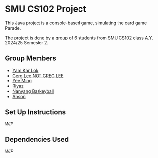# SMU CS102 Project

This Java project is a console-based game, simulating the card game
Parade.

The project is done by a group of 6 students from SMU CS102 class
A.Y. 2024/25 Semester 2.

## Group Members

- [Yam Kar Lok](https://github.com/kKar1503)
- [Gerg Lee NOT GREG LEE](https://github.com/gregleejy)
- [Yee Ming](https://github.com/45tera)
- [Riyaz](https://github.com/riyxz245)
- [Nanyang Baskeyball](https://github.com/sri7373)
- [Anson](https://github.com/Aelderic)

## Set Up Instructions

_WIP_

## Dependencies Used

_WIP_

